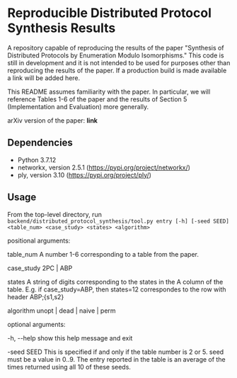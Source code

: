 # Reproducible Distributed Protocol Synthesis Results
A repository capable of reproducing the results of the paper "Synthesis of Distributed Protocols by Enumeration Modulo Isomorphisms."
This code is still in development and it is not intended to be used for purposes other than reproducing the results of the paper.
If a production build is made available a link will be added here.

This README assumes familiarity with the paper. 
In particular, we will reference Tables 1-6 of the paper and the results of Section 5 (Implementation and Evaluation) more generally.

arXiv version of the paper: **link**

## Dependencies

* Python 3.7.12
* networkx, version 2.5.1 (https://pypi.org/project/networkx/)
* ply, version 3.10 (https://pypi.org/project/ply/)

## Usage

From the top-level directory, run 
`backend/distributed_protocol_synthesis/tool.py entry [-h] [-seed SEED] <table_num> <case_study> <states> <algorithm>`

positional arguments:

  table_num   A number 1-6 corresponding to a table from the paper.

  case_study  2PC | ABP

  states      A string of digits corresponding to the states in the A column
              of the table. E.g. if case_study=ABP, then states=12
              correspondes to the row with header ABP;{s1,s2}

  algorithm   unopt | dead | naive | perm

optional arguments:

  -h, --help  show this help message and exit
  
  -seed SEED  This is specified if and only if the table number is 2 or 5.
              seed must be a value in 0..9. The entry reported in the table is
              an average of the times returned using all 10 of these seeds.
